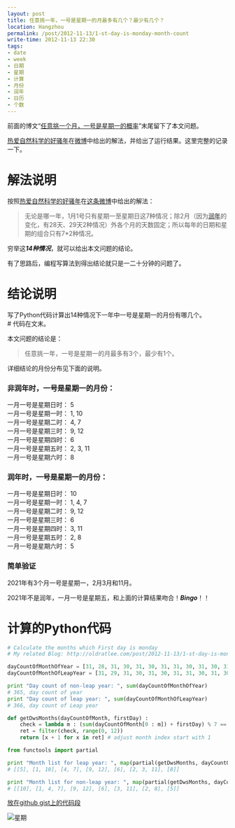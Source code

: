 ```yaml
---
layout: post
title: 任意挑一年，一号是星期一的月最多有几个？最少有几个？
location: Hangzhou
permalink: /post/2012-11-13/1-st-day-is-monday-month-count
write-time: 2012-11-13 22:30
tags:
- date
- week
- 日期
- 星期
- 计算
- 月份
- 润年
- 日历
- 个数
---
```


前面的博文“[任意挑一个月，一号是星期一的概率](http://oldratlee.com/post/2012-10-26/probability-of-1st-day-is-monday "任意挑一个月，一号是星期一的概率")”末尾留下了本文问题。

[热爱自然科学的好骚年](http://weibo.com/u/1692008241 "热爱自然科学的好骚年")在[微博](http://weibo.com/1692008241/z4RQIDNCi "微博")中给出的解法，并给出了运行结果。这里完整的记录一下。

# 解法说明

按照[热爱自然科学的好骚年](http://weibo.com/u/1692008241 "热爱自然科学的好骚年")在[这条微博](http://weibo.com/1692008241/z4RQIDNCi "这条微博")中给出的解法：

> 无论是哪一年，1月1号只有星期一至星期日这7种情况；除2月（因为[润年](http://baike.baidu.com/view/29649.htm "润年")的变化，有28天、29天2种情况）外各个月的天数固定；所以每年的日期和星期的组合只有7*2种情况。

穷举这***14种情况***，就可以给出本文问题的结论。

有了思路后，编程写算法到得出结论就只是一二十分钟的问题了。

# 结论说明

写了Python代码计算出14种情况下一年中一号是星期一的月份有哪几个。  
\# 代码在文末。

本文问题的结论是：

> 任意挑一年，一号是星期一的月最多有3个，最少有1个。

详细结论的月份分布见下面的说明。

### 非润年时，一号是星期一的月份：
一月一号是星期日时： 5  
一月一号是星期一时： 1, 10  
一月一号是星期二时： 4, 7  
一月一号是星期三时： 9, 12  
一月一号是星期四时： 6  
一月一号是星期五时： 2, 3, 11  
一月一号是星期六时： 8

### 润年时，一号是星期一的月份：

一月一号是星期日时： 10  
一月一号是星期一时： 1, 4, 7  
一月一号是星期二时： 9, 12  
一月一号是星期三时： 6  
一月一号是星期四时： 3, 11  
一月一号是星期五时： 2, 8  
一月一号是星期六时： 5

### 简单验证

2021年有3个月一号是星期一，2月3月和11月。

2021年不是润年，一月一号是星期五，和上面的计算结果吻合！***Bingo***！！

# 计算的Python代码

```python
# Calculate the months which First day is monday
# My related Blog: http://oldratlee.com/post/2012-11-13/1-st-day-is-monday-month-count

dayCountOfMonthOfYear = [31, 28, 31, 30, 31, 30, 31, 31, 30, 31, 30, 31]
dayCountOfMonthOfLeapYear = [31, 29, 31, 30, 31, 30, 31, 31, 30, 31, 30, 31]

print "Day count of non-leap year: ", sum(dayCountOfMonthOfYear)
# 365, day count of year
print "Day count of leap year: ", sum(dayCountOfMonthOfLeapYear) 
# 366, day count of Leap year

def getDwsMonths(dayCountOfMonth, firstDay) :
    check = lambda m : (sum(dayCountOfMonth[0 : m]) + firstDay) % 7 == 1
    ret = filter(check, range(0, 12))
    return [x + 1 for x in ret] # adjust month index start with 1

from functools import partial

print "Month list for leap year: ", map(partial(getDwsMonths, dayCountOfMonthOfYear), range(0, 7))
# [[5], [1, 10], [4, 7], [9, 12], [6], [2, 3, 11], [8]]

print "Month list for non-leap year: ", map(partial(getDwsMonths, dayCountOfMonthOfLeapYear), range(0, 7))
# [[10], [1, 4, 7], [9, 12], [6], [3, 11], [2, 8], [5]]
```

[放在github gist上的代码段](https://gist.github.com/4071311 "github gist")

![星期](http://m1.img.libdd.com/farm4/2012/1113/23/59919BDD22FFB315A7E687765B8A68C6E91252DEEF8EF_400_400.PNG "星期")